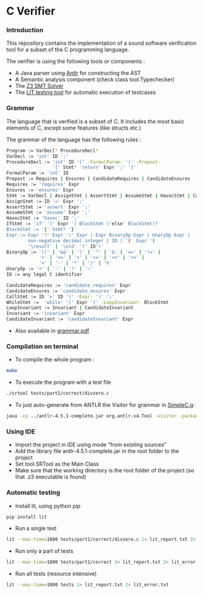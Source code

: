 # C Verifier

### Introduction
This repository contains the implementation of a sound software verification tool for a subset of the C programming language.

The verifier is using the following tools or components :
- A Java parser using [Antlr](http://www.antlr.org/) for constructing the AST
- A Semantic analysis component (check class tool.Typechecker)
- The [Z3 SMT Solver](https://github.com/z3prover/z3/wiki)
- The [LIT testing tool](https://pypi.python.org/pypi/lit) for automatic execution of testcases

### Grammar
The language that is verified is a subset of C. It includes the most basic elements of C, except some features (like structs etc.)

The grammar of the language has the following rules :
```sh
Program := VarDecl* ProcedureDecl*
VarDecl := 'int' ID ';'
ProcedureDecl := 'int' ID '(' -FormalParam- ')' -Prepost-
                 '{' Stmt* 'return' Expr ';' '}'
FormalParam := 'int' ID
Prepost := Requires | Ensures | CandidateRequires | CandidateEnsures
Requires := 'requires' Expr
Ensures := 'ensures' Expr
Stmt := VarDecl | AssignStmt | AssertStmt | AssumeStmt | HavocStmt | CallStmt | IfStmt | WhileStmt | BlockStmt
AssignStmt := ID '=' Expr ';'
AssertStmt := 'assert' Expr ';'
AssumeStmt := 'assume' Expr ';'
HavocStmt := 'havoc' ID ';'
IfStmt := 'if' '(' Expr ') BlockStmt ('else' BlockStmt)?
BlockStmt := '{' Stmt* '}'
Expr := Expr '?' Expr ':' Expr | Expr BinaryOp Expr | UnaryOp Expr | 
        non-negative decimal integer | ID | '(' Expr ')
        '\result' | '\old' '(' ID')'
BinaryOp := '||' | '&&' | '|' | '^' | '&' | '==' | '!=' |
            '<' | '<=' | '>' | '>=' | '<<' | '>>' |
            '+' | '-' | '*' | '/' | '%'
UnaryOp := '+' | '-' | '!' | '~'
ID := any legal C identifier

CandidateRequires := 'candidate_requires' Expr
CandidateEnsures := 'candidate_ensures' Expr
CallStmt := ID '=' ID '(' -Expr- ')' ';'
WhileStmt :=  'while' '(' Expr ')' -LoopInvariant- BlockStmt
LoopInvariant := Invariant | CandidateInvariant
Invariant := 'invariant' Expr
CandidateInvariant := 'candidateInvariant' Expr
```

* Also available in [grammar.pdf](https://github.com/dimosr7/c_verifier/blob/master/grammar.pdf)

### Compilation on terminal

- To compile the whole program :
```sh
make
```

- To execute the program with a test file
```sh
./srtool tests/part1/correct/divzero.c
```

- To just auto-generate from ANTLR the Visitor for grammar in [SimpleC.g](https://github.com/dimosr7/c_verifier/blob/master/parser/SimpleC.g):
```sh
java -cp ../antlr-4.5.1-complete.jar org.antlr.v4.Tool -visitor -package parser SimpleC.g
```

### Using IDE

- Import the project in IDE using mode "from existing sources"
- Add the library file antlr-4.5.1-complete.jar in the root folder to the project
- Set tool.SRTool as the Main Class
- Make sure that the working directory is the root folder of the project (so that .z3 executable is found)

### Automatic testing

- Install lit, using python pip
```sh
pip install lit
```

- Run a single test
```sh
lit --max-time=1800 tests/part1/correct/divzero.c 1> lit_report.txt 2> lit_error.txt
```

- Run only a part of tests
```sh
lit --max-time=1800 tests/part1/correct 1> lit_report.txt 2> lit_error.txt
```

- Run all tests (resource intensive)
```sh
lit --max-time=1800 tests 1> lit_report.txt 2> lit_error.txt
```